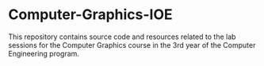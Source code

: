 # Computer-Graphics-IOE
This repository contains source code and resources related to the lab sessions for the Computer Graphics course in the 3rd year of the Computer Engineering program.
